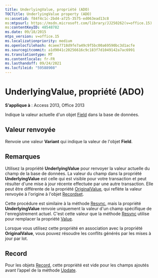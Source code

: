 ```yaml
---
title: UnderlyingValue, propriété (ADO)
TOCTitle: UnderlyingValue property (ADO)
ms:assetid: f84f4c1c-2bd4-a725-3575-ed063ead13c8
ms:mtpsurl: https://msdn.microsoft.com/library/JJ250262(v=office.15)
ms:contentKeyID: 48548782
ms.date: 09/18/2015
mtps_version: v=office.15
ms.localizationpriority: medium
ms.openlocfilehash: 4caee7718d9fe7a49c9f5bc00a69590bc3d1acfe
ms.sourcegitcommit: a1d9041c20256616c9c183f7d1049142a7ac6991
ms.translationtype: MT
ms.contentlocale: fr-FR
ms.lasthandoff: 09/24/2021
ms.locfileid: "59588908"
---
```

# <a name="underlyingvalue-property-ado"></a>UnderlyingValue, propriété (ADO)


**S’applique à** : Access 2013, Office 2013



Indique la valeur actuelle d'un objet [Field](field-object-ado.md) dans la base de données.

## <a name="return-value"></a>Valeur renvoyée

Renvoie une valeur **Variant** qui indique la valeur de l'objet **Field**.

## <a name="remarks"></a>Remarques

Utilisez la propriété **UnderlyingValue** pour renvoyer la valeur actuelle du champ de la base de données. La valeur du champ dans la propriété **UnderlyingValue** est celle qui est visible pour votre transaction et peut résulter d'une mise à jour récente effectuée par une autre transaction. Elle peut être différente de la propriété [OriginalValue](originalvalue-property-ado.md), qui reflète la valeur renvoyée à l'origine à l'objet [Recordset](recordset-object-ado.md).

Cette procédure est similaire à la méthode [Resync](resync-method-ado.md), mais la propriété **UnderlyingValue** renvoie uniquement la valeur d'un champ spécifique de l'enregistrement actuel. C'est cette valeur que la méthode [Resync](resync-method-ado.md) utilise pour remplacer la propriété [Value](value-property-ado.md).

Lorsque vous utilisez cette propriété en association avec la propriété **OriginalValue**, vous pouvez résoudre les conflits générés par les mises à jour par lot.

## <a name="record"></a>Record

Pour les objets [Record](record-object-ado.md), cette propriété est vide pour les champs ajoutés avant l’appel de la méthode [Update](update-method-ado.md).

